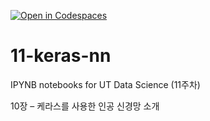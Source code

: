 [![Open in Codespaces](https://classroom.github.com/assets/launch-codespace-2972f46106e565e64193e422d61a12cf1da4916b45550586e14ef0a7c637dd04.svg)](https://classroom.github.com/open-in-codespaces?assignment_repo_id=17125518)
# 11-keras-nn

IPYNB notebooks for UT Data Science (11주차)

10장 – 케라스를 사용한 인공 신경망 소개
